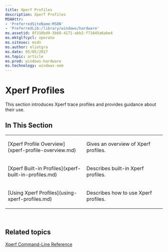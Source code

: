 ```yaml
---
title: Xperf Profiles
description: Xperf Profiles
MSHAttr:
- 'PreferredSiteName:MSDN'
- 'PreferredLib:/library/windows/hardware'
ms.assetid: 8f310bd9-3b68-4171-abb2-f71645a6abe4
ms.mktglfcycl: operate
ms.sitesec: msdn
ms.author: eliotgra
ms.date: 05/05/2017
ms.topic: article
ms.prod: windows-hardware
ms.technology: windows-oem
---
```


# Xperf Profiles


This section introduces Xperf trace profiles and provides guidance about their use.

## In This Section


<table>
<colgroup>
<col width="50%" />
<col width="50%" />
</colgroup>
<tbody>
<tr class="odd">
<td><p>[Xperf Profile Overview](xperf-profile-overview.md)</p></td>
<td><p>Gives an overview of Xperf profiles.</p></td>
</tr>
<tr class="even">
<td><p>[Xperf Built-in Profiles](xperf-built-in-profiles.md)</p></td>
<td><p>Describes built-in Xperf profiles.</p></td>
</tr>
<tr class="odd">
<td><p>[Using Xperf Profiles](using-xperf-profiles.md)</p></td>
<td><p>Describes how to use Xperf profiles.</p></td>
</tr>
</tbody>
</table>

 

## Related topics


[Xperf Command-Line Reference](xperf-command-line-reference.md)

 

 







